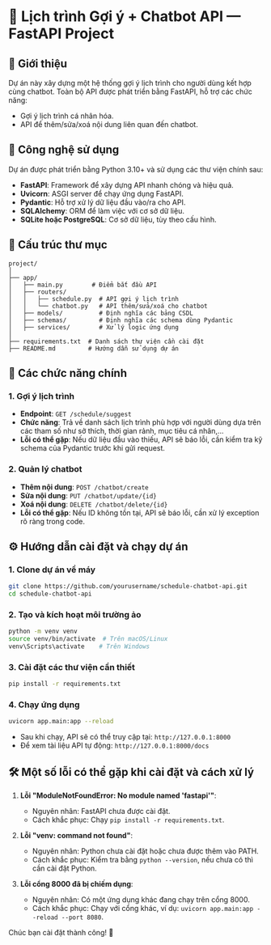 # 📅 Lịch trình Gợi ý + Chatbot API — FastAPI Project

## 👋 Giới thiệu
Dự án này xây dựng một hệ thống gợi ý lịch trình cho người dùng kết hợp cùng chatbot. Toàn bộ API được phát triển bằng FastAPI, hỗ trợ các chức năng:
- Gợi ý lịch trình cá nhân hóa.
- API để thêm/sửa/xoá nội dung liên quan đến chatbot.

## 🚀 Công nghệ sử dụng
Dự án được phát triển bằng Python 3.10+ và sử dụng các thư viện chính sau:
- **FastAPI**: Framework để xây dựng API nhanh chóng và hiệu quả.
- **Uvicorn**: ASGI server để chạy ứng dụng FastAPI.
- **Pydantic**: Hỗ trợ xử lý dữ liệu đầu vào/ra cho API.
- **SQLAlchemy**: ORM để làm việc với cơ sở dữ liệu.
- **SQLite hoặc PostgreSQL**: Cơ sở dữ liệu, tùy theo cấu hình.

## 📂 Cấu trúc thư mục
```
project/
│
├── app/
│   ├── main.py        # Điểm bắt đầu API
│   ├── routers/
│   │   ├── schedule.py  # API gợi ý lịch trình
│   │   └── chatbot.py   # API thêm/sửa/xoá cho chatbot
│   ├── models/          # Định nghĩa các bảng CSDL
│   ├── schemas/         # Định nghĩa các schema dùng Pydantic
│   ├── services/        # Xử lý logic ứng dụng
│
├── requirements.txt  # Danh sách thư viện cần cài đặt
├── README.md         # Hướng dẫn sử dụng dự án
```

## 📌 Các chức năng chính

### 1. Gợi ý lịch trình
- **Endpoint**: `GET /schedule/suggest`
- **Chức năng**: Trả về danh sách lịch trình phù hợp với người dùng dựa trên các tham số như sở thích, thời gian rảnh, mục tiêu cá nhân,...
- **Lỗi có thể gặp**: Nếu dữ liệu đầu vào thiếu, API sẽ báo lỗi, cần kiểm tra kỹ schema của Pydantic trước khi gửi request.

### 2. Quản lý chatbot
- **Thêm nội dung**: `POST /chatbot/create`
- **Sửa nội dung**: `PUT /chatbot/update/{id}`
- **Xoá nội dung**: `DELETE /chatbot/delete/{id}`
- **Lỗi có thể gặp**: Nếu ID không tồn tại, API sẽ báo lỗi, cần xử lý exception rõ ràng trong code.

## ⚙️ Hướng dẫn cài đặt và chạy dự án

### 1. Clone dự án về máy
```bash
git clone https://github.com/yourusername/schedule-chatbot-api.git
cd schedule-chatbot-api
```

### 2. Tạo và kích hoạt môi trường ảo
```bash
python -m venv venv
source venv/bin/activate  # Trên macOS/Linux
venv\Scripts\activate    # Trên Windows
```

### 3. Cài đặt các thư viện cần thiết
```bash
pip install -r requirements.txt
```

### 4. Chạy ứng dụng
```bash
uvicorn app.main:app --reload
```
- Sau khi chạy, API sẽ có thể truy cập tại: `http://127.0.0.1:8000`
- Để xem tài liệu API tự động: `http://127.0.0.1:8000/docs`

## 🛠 Một số lỗi có thể gặp khi cài đặt và cách xử lý
1. **Lỗi "ModuleNotFoundError: No module named 'fastapi'"**:
   - Nguyên nhân: FastAPI chưa được cài đặt.
   - Cách khắc phục: Chạy `pip install -r requirements.txt`.

2. **Lỗi "venv: command not found"**:
   - Nguyên nhân: Python chưa cài đặt hoặc chưa được thêm vào PATH.
   - Cách khắc phục: Kiểm tra bằng `python --version`, nếu chưa có thì cần cài đặt Python.

3. **Lỗi cổng 8000 đã bị chiếm dụng**:
   - Nguyên nhân: Có một ứng dụng khác đang chạy trên cổng 8000.
   - Cách khắc phục: Chạy với cổng khác, ví dụ: `uvicorn app.main:app --reload --port 8080`.

Chúc bạn cài đặt thành công! 🚀
